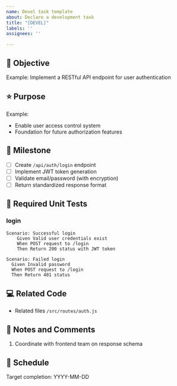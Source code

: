 ```yaml
---
name: Devel task template
about: Declare a development task
title: "[DEVEL]"
labels: ''
assignees: ''

---
```


## 🎯 Objective
<!-- Clear one-sentence description of what needs to be achieved -->
Example: Implement a RESTful API endpoint for user authentication

## ⭐️ Purpose
<!-- Why this task matters and how it connects to project goals -->
Example:
- Enable user access control system
- Foundation for future authorization features

## 📌 Milestone
<!-- Specific action items (checkboxes recommended) -->
- [ ] Create `/api/auth/login` endpoint
- [ ] Implement JWT token generation
- [ ] Validate email/password (with encryption)
- [ ] Return standardized response format

## 🧪 Required Unit Tests
<!-- Test scenarios that must be covered, descibe each below -->

### login
```gherkin
Scenario: Successful login
    Given Valid user credentials exist
    When POST request to /login
    Then Return 200 status with JWT token

Scenario: Failed login
  Given Invalid password
  When POST request to /login
  Then Return 401 status
```

## 💻 Related Code
<!-- Code locations and tech stack hints -->
- Related files `/src/routes/auth.js`

## 💬 Notes and Comments
<!-- Special considerations or collaboration tips -->
1. Coordinate with frontend team on response schema

## 📅 Schedule
Target completion: YYYY-MM-DD
